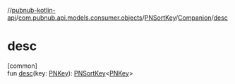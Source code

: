 //[pubnub-kotlin-api](../../../../index.md)/[com.pubnub.api.models.consumer.objects](../../index.md)/[PNSortKey](../index.md)/[Companion](index.md)/[desc](desc.md)

# desc

[common]\
fun [desc](desc.md)(key: [PNKey](../../-p-n-key/index.md)): [PNSortKey](../index.md)&lt;[PNKey](../../-p-n-key/index.md)&gt;
